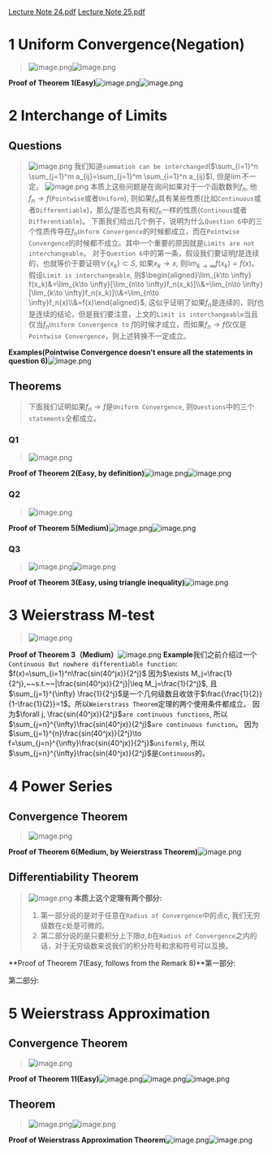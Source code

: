 [Lecture Note 24.pdf](https://www.yuque.com/attachments/yuque/0/2022/pdf/12393765/1670315386475-fce1f6d7-145d-4d66-9a52-8f32a137d17b.pdf)
[Lecture Note 25.pdf](https://www.yuque.com/attachments/yuque/0/2022/pdf/12393765/1670315386560-6310565d-4c40-476a-a0c3-d271257e1418.pdf)


# 1 Uniform Convergence(Negation)
> ![image.png](L24_L25__Weierstrass_M-test_Approximation__Interchanging_Limits.assets/20230302_1509415008.png)![image.png](L24_L25__Weierstrass_M-test_Approximation__Interchanging_Limits.assets/20230302_1509417691.png)

**Proof of Theorem 1(Easy)**![image.png](L24_L25__Weierstrass_M-test_Approximation__Interchanging_Limits.assets/20230302_1509414300.png)![image.png](L24_L25__Weierstrass_M-test_Approximation__Interchanging_Limits.assets/20230302_1509422901.png)

# 2 Interchange of Limits
## Questions
> ![image.png](L24_L25__Weierstrass_M-test_Approximation__Interchanging_Limits.assets/20230302_1509424811.png)
> 我们知道`summation can be interchanged`($\sum_{i=1}^n \sum_{j=1}^m a_{ij}=\sum_{j=1}^m \sum_{i=1}^n a_{ij}$), 但是$\lim$不一定。
> ![image.png](L24_L25__Weierstrass_M-test_Approximation__Interchanging_Limits.assets/20230302_1509424751.png)
> 本质上这些问题是在询问如果对于一个函数数列$f_n$, 他$f_n\to f$(`Pointwise`或者`Uniform`), 则如果$f_n$具有某些性质(比如`Continuous`或者`Differentiable`)，那么$f$是否也具有和$f_n$一样的性质(`Continous`或者`Differentiable`)。
> 下面我们给出几个例子，说明为什么`Question 6`中的三个性质传导在$f_n$`Unform Convergence`的时候都成立，而在`Pointwise Convergence`的时候都不成立。其中一个重要的原因就是`Limits are not interchangeable`。
> 对于`Question 6`中的第一条，假设我们要证明$f$是连续的，也就等价于要证明$\forall \{x_k\}\subset S$, 如果$x_k\to x$, 则$\lim_{k\to \infty}f(x_k)=f(x)$。
> 假设`Limit is interchangeable`, 则$\begin{aligned}\lim_{k\to \infty} f(x_k)&=\lim_{k\to \infty}[\lim_{n\to \infty}f_n(x_k)]\\&=\lim_{n\to \infty}[\lim_{k\to \infty}f_n(x_k)]\\&=\lim_{n\to \infty}f_n(x)\\&=f(x)\end{aligned}$, 这似乎证明了如果$f_n$是连续的，则$f$也是连续的结论，但是我们要注意，上文的`Limit is interchangeable`当且仅当$f_n$`Uniform Convergence to` $f$的时候才成立，而如果$f_n\to f$仅仅是`Pointwise Convergence`，则上述转换不一定成立。

**Examples(Pointwise Convergence doesn't ensure all the statements in question 6)**![image.png](L24_L25__Weierstrass_M-test_Approximation__Interchanging_Limits.assets/20230302_1509422011.png)


## Theorems
> 下面我们证明如果$f_n\to f$是`Uniform Convergence`, 则`Questions`中的三个`statements`全都成立。


### Q1
> ![image.png](L24_L25__Weierstrass_M-test_Approximation__Interchanging_Limits.assets/20230302_1509427946.png)

**Proof of Theorem 2(Easy, by definition)**![image.png](L24_L25__Weierstrass_M-test_Approximation__Interchanging_Limits.assets/20230302_1509429387.png)![image.png](L24_L25__Weierstrass_M-test_Approximation__Interchanging_Limits.assets/20230302_1509434411.png)


### Q2
> ![image.png](L24_L25__Weierstrass_M-test_Approximation__Interchanging_Limits.assets/20230302_1509431074.png)

**Proof of Theorem 5(Medium)**![image.png](L24_L25__Weierstrass_M-test_Approximation__Interchanging_Limits.assets/20230302_1509433018.png)![image.png](L24_L25__Weierstrass_M-test_Approximation__Interchanging_Limits.assets/20230302_1509432809.png)


### Q3
> ![image.png](L24_L25__Weierstrass_M-test_Approximation__Interchanging_Limits.assets/20230302_1509431824.png)![image.png](L24_L25__Weierstrass_M-test_Approximation__Interchanging_Limits.assets/20230302_1509438747.png)

**Proof of Theorem 3(Easy, using triangle inequality)**![image.png](L24_L25__Weierstrass_M-test_Approximation__Interchanging_Limits.assets/20230302_1509448596.png)


# 3 Weierstrass M-test
> ![image.png](L24_L25__Weierstrass_M-test_Approximation__Interchanging_Limits.assets/20230302_1509447630.png)

**Proof of Theorem 3（Medium）**![image.png](L24_L25__Weierstrass_M-test_Approximation__Interchanging_Limits.assets/20230302_1509446486.png)
**Example**我们之前介绍过一个`Continuous But nowhere differentiable function`:
$f(x)=\sum_{i=1}^n\frac{sin(40^jx)}{2^j}$
因为$\exists M_j=\frac{1}{2^j},~~s.t.~~|\frac{sin(40^jx)}{2^j}|\leq M_j=\frac{1}{2^j}$, 且$\sum_{j=1}^{\infty} \frac{1}{2^j}$是一个几何级数且收敛于$\frac{\frac{1}{2}}{1-\frac{1}{2}}=1$。所以`Weierstrass Theorem`定理的两个使用条件都成立。
因为$\forall j, \frac{sin(40^jx)}{2^j}$`are continuous functions`, 所以$\sum_{j=n}^{\infty}\frac{sin(40^jx)}{2^j}$`are continuous function`。
因为$\sum_{j=1}^{n}\frac{sin(40^jx)}{2^j}\to f=\sum_{j=n}^{\infty}\frac{sin(40^jx)}{2^j}$`uniformly`, 所以$\sum_{j=n}^{\infty}\frac{sin(40^jx)}{2^j}$是`Continuous`的。


# 4 Power Series
## Convergence Theorem
> ![image.png](L24_L25__Weierstrass_M-test_Approximation__Interchanging_Limits.assets/20230302_1509446594.png)

**Proof of Theorem 6(Medium, by Weierstrass Theorem)**![image.png](L24_L25__Weierstrass_M-test_Approximation__Interchanging_Limits.assets/20230302_1509444782.png)


## Differentiability Theorem
> ![image.png](L24_L25__Weierstrass_M-test_Approximation__Interchanging_Limits.assets/20230302_1509454667.png)
> **本质上这个定理有两个部分:**
> 1. 第一部分说的是对于任意在`Radius of Convergence`中的点$c$, 我们无穷级数在$c$处是可微的。
> 2. 第二部分说的是只要积分上下限$a,b$在`Radius of Convergence`之内的话，对于无穷级数来说我们的积分符号和求和符号可以互换。

**Proof of Theorem 7(Easy, follows from the Remark 8)**第一部分:

第二部分:


# 5 Weierstrass Approximation 
## Convergence Theorem
> ![image.png](L24_L25__Weierstrass_M-test_Approximation__Interchanging_Limits.assets/20230302_1509459175.png)

**Proof of Theorem 11(Easy)**![image.png](L24_L25__Weierstrass_M-test_Approximation__Interchanging_Limits.assets/20230302_1509451909.png)![image.png](L24_L25__Weierstrass_M-test_Approximation__Interchanging_Limits.assets/20230302_1509459917.png)![image.png](L24_L25__Weierstrass_M-test_Approximation__Interchanging_Limits.assets/20230302_1509456987.png)


## Theorem
> ![image.png](L24_L25__Weierstrass_M-test_Approximation__Interchanging_Limits.assets/20230302_1509454356.png)![image.png](L24_L25__Weierstrass_M-test_Approximation__Interchanging_Limits.assets/20230302_1509452754.png)

**Proof of Weierstrass Approximation Theorem**![image.png](L24_L25__Weierstrass_M-test_Approximation__Interchanging_Limits.assets/20230302_1509462708.png)![image.png](L24_L25__Weierstrass_M-test_Approximation__Interchanging_Limits.assets/20230302_1509464249.png)


